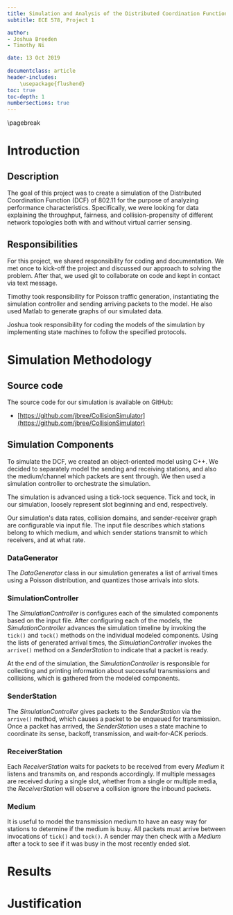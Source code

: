 ```yaml
---
title: Simulation and Analysis of the Distributed Coordination Function (DCF) of 802.11
subtitle: ECE 578, Project 1

author:
- Joshua Breeden
- Timothy Ni

date: 13 Oct 2019
   
documentclass: article
header-includes:
    \usepackage{flushend}
toc: true
toc-depth: 1
numbersections: true
---
```


\pagebreak

# Introduction

## Description

The goal of this project was to create a simulation of the Distributed
Coordination Function (DCF) of 802.11 for the purpose of analyzing performance
characteristics. Specifically, we were looking for data explaining the
throughput, fairness, and collision-propensity of different network topologies
both with and without virtual carrier sensing.



## Responsibilities

For this project, we shared responsibility for coding and documentation. We met
once to kick-off the project and discussed our approach to solving the problem.
After that, we used git to collaborate on code and kept in contact via text
message.

Timothy took responsibility for Poisson traffic generation, instantiating the
simulation controller and sending arriving packets to the model. He also used
Matlab to generate graphs of our simulated data.

Joshua took responsibility for coding the models of the simulation by
implementing state machines to follow the specified protocols.

# Simulation Methodology

## Source code
The source code for our simulation is available on GitHub:

+ [https://github.com/jbree/CollisionSimulator](https://github.com/jbree/CollisionSimulator)


## Simulation Components

To simulate the DCF, we created an object-oriented model using C++. We decided
to separately model the sending and receiving stations, and also the
medium/channel which packets are sent through. We then used a simulation
controller to orchestrate the simulation.

The simulation is advanced using a tick-tock sequence. Tick and tock, in our
simulation, loosely represent slot beginning and end, respectively.

Our simulation's data rates, collision domains, and sender-receiver graph are
configurable via input file. The input file describes which stations belong to
which medium, and which sender stations transmit to which receivers, and at what
rate.

### DataGenerator

The _DataGenerator_ class in our simulation generates a list of arrival times
using a Poisson distribution, and quantizes those arrivals into slots.

### SimulationController

The _SimulationController_ is configures each of the simulated components based
on the input file. After configuring each of the models, the
_SimulationController_ advances the simulation timeline by invoking the `tick()`
and `tock()` methods on the individual modeled components. Using the lists of
generated arrival times, the _SimulationController_ invokes the `arrive()`
method on a _SenderStation_ to indicate that a packet is ready.

At the end of the simulation, the _SimulationController_ is responsible for
collecting and printing information about successful transmissions and
collisions, which is gathered from the modeled components.

### SenderStation

The _SimulationController_ gives packets to the _SenderStation_ via the
`arrive()` method, which causes a packet to be enqueued for transmission. Once a
packet has arrived, the _SenderStation_ uses a state machine to coordinate its
sense, backoff, transmission, and wait-for-ACK periods.

### ReceiverStation

Each _ReceiverStation_ waits for packets to be received from every _Medium_ it
listens and transmits on, and responds accordingly. If multiple messages are
received during a single slot, whether from a single or multiple media, the
_ReceiverStation_ will observe a collision ignore the inbound packets.

### Medium

It is useful to model the transmission medium to have an easy way for stations
to determine if the medium is busy. All packets must arrive between invocations
of `tick()` and `tock()`. A sender may then check with a _Medium_ after a tock
to see if it was busy in the most recently ended slot.

# Results
# Justification

